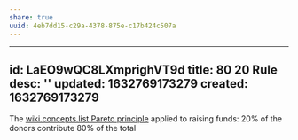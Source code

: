 ```yaml
---
share: true
uuid: 4eb7dd15-c29a-4378-875e-c17b424c507a
---
```

---
id: LaEO9wQC8LXmprighVT9d
title: 80 20 Rule
desc: ''
updated: 1632769173279
created: 1632769173279
---

The [wiki.concepts.list.Pareto principle](/undefined) applied to raising funds: 20% of the donors contribute 80% of the total
